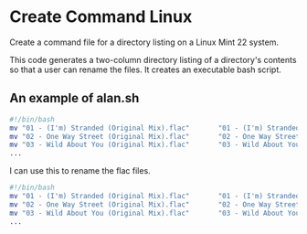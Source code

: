 # Create Command Linux

Create a command file for a directory listing on a Linux Mint 22 system.

This code generates a two-column directory listing of a directory's contents so that a user can rename the files. It creates an executable bash script.

## An example of alan.sh

```bash
#!/bin/bash
mv "01 - (I'm) Stranded (Original Mix).flac"       "01 - (I'm) Stranded (Original Mix).flac"
mv "02 - One Way Street (Original Mix).flac"       "02 - One Way Street (Original Mix).flac"
mv "03 - Wild About You (Original Mix).flac"       "03 - Wild About You (Original Mix).flac"
...
```

I can use this to rename the flac files.

```bash
#!/bin/bash
mv "01 - (I'm) Stranded (Original Mix).flac"       "01 - (I'm) Stranded.flac"
mv "02 - One Way Street (Original Mix).flac"       "02 - One Way Street.flac"
mv "03 - Wild About You (Original Mix).flac"       "03 - Wild About You).flac"
...
```
